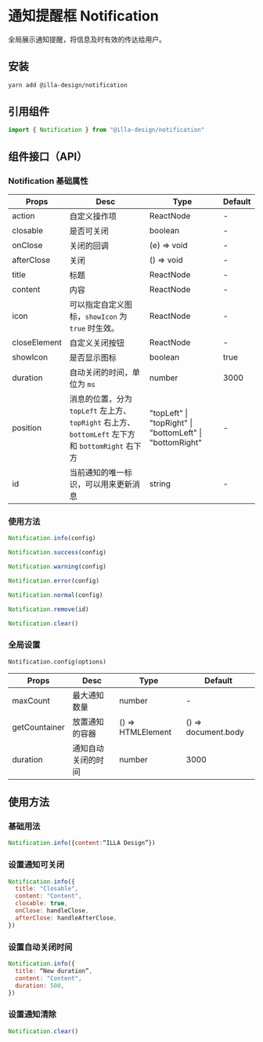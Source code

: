 # 通知提醒框 Notification

全局展示通知提醒，将信息及时有效的传达给用户。

## 安装

```bash
yarn add @illa-design/notification
```

## 引用组件

```jsx
import { Notification } from "@illa-design/notification"
```

## 组件接口（API）

### Notification 基础属性

| Props        | Desc                                                                                             | Type                                                     | Default |
| ------------ | ------------------------------------------------------------------------------------------------ | -------------------------------------------------------- | ------- |
| action       | 自定义操作项                                                                                     | ReactNode                                                | -       |
| closable     | 是否可关闭                                                                                       | boolean                                                  | -       |
| onClose      | 关闭的回调                                                                                       | (e) => void                                              | -       |
| afterClose   | 关闭                                                                                             | () => void                                               | -       |
| title        | 标题                                                                                             | ReactNode                                                | -       |
| content      | 内容                                                                                             | ReactNode                                                | -       |
| icon         | 可以指定自定义图标，`showIcon` 为 `true` 时生效。                                                | ReactNode                                                | -       |
| closeElement | 自定义关闭按钮                                                                                   | ReactNode                                                | -       |
| showIcon     | 是否显示图标                                                                                     | boolean                                                  | true    |
| duration     | 自动关闭的时间，单位为 `ms`                                                                      | number                                                   | 3000    |
| position     | 消息的位置，分为 `topLeft` 左上方、`topRight` 右上方、`bottomLeft` 左下方和 `bottomRight` 右下方 | "topLeft" \| "topRight" \| "bottomLeft" \| "bottomRight" | -       |
| id           | 当前通知的唯一标识，可以用来更新消息                                                             | string                                                   | -       |

### 使用方法

```jsx
Notification.info(config)

Notification.success(config)

Notification.warning(config)

Notification.error(config)

Notification.normal(config)

Notification.remove(id)

Notification.clear()
```

### 全局设置

`Notification.config(options)`

| Props         | Desc               | Type              | Default             |
| ------------- | ------------------ | ----------------- | ------------------- |
| maxCount      | 最大通知数量       | number            | -                   |
| getCountainer | 放置通知的容器     | () => HTMLElement | () => document.body |
| duration      | 通知自动关闭的时间 | number            | 3000                |

## 使用方法

### 基础用法

```jsx
Notification.info({content:“ILLA Design”})
```

### 设置通知可关闭

```jsx
Notification.info({
  title: "Closable",
  content: "Content",
  closable: true,
  onClose: handleClose,
  afterClose: handleAfterClose,
})
```

### 设置自动关闭时间

```jsx
Notification.info({
  title: “New duration”,
  content: "Content",
  duration: 500,
})

```

### 设置通知清除

```jsx
Notification.clear()
```
